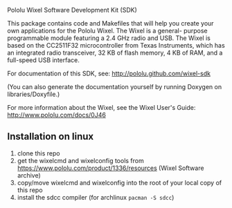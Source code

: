 Pololu Wixel Software Development Kit (SDK)

This package contains code and Makefiles that will help you create
your own applications for the Pololu Wixel.  The Wixel is a general-
purpose programmable module featuring a 2.4 GHz radio and USB.  The
Wixel is based on the CC2511F32 microcontroller from Texas Instruments,
which has an integrated radio transceiver, 32 KB of flash memory, 4 KB
of RAM, and a full-speed USB interface.

For documentation of this SDK, see:
http://pololu.github.com/wixel-sdk

(You can also generate the documentation yourself by running
Doxygen on libraries/Doxyfile.)

For more information about the Wixel, see the Wixel User's Guide:
http://www.pololu.com/docs/0J46


## Installation on linux
1. clone this repo 
2. get the wixelcmd and wixelconfig tools from https://www.pololu.com/product/1336/resources (Wixel Software archive)
3. copy/move wixelcmd and wixelconfig into the root of your local copy of this repo
4. install the sdcc compiler (for archlinux  `pacman -S sdcc`)
